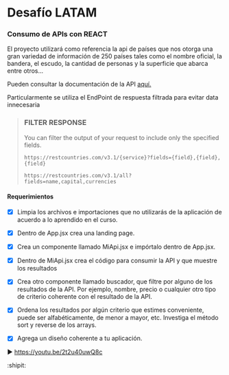 # Desafío LATAM
### Consumo de APIs con REACT

El proyecto utilizará como referencia la api de países que nos otorga una gran variedad de información de 250 países tales como el nombre oficial, la bandera, el escudo, la cantidad de personas y la superficie que abarca entre otros...

Pueden consultar la documentación de la API [aquí.](https://restcountries.com/)

Particularmente se utiliza el EndPoint de respuesta filtrada para evitar data innecesaria

> ### FILTER RESPONSE
> You can filter the output of your request to include only the specified fields.
>
> `https://restcountries.com/v3.1/{service}?fields={field},{field},{field}`
>
> `https://restcountries.com/v3.1/all?fields=name,capital,currencies`

#### Requerimientos

- [x] Limpia los archivos e importaciones que no utilizarás de la aplicación de acuerdo a lo aprendido en el curso.
- [x] Dentro de App.jsx crea una landing page.
- [x] Crea un componente llamado MiApi.jsx e impórtalo dentro de App.jsx.
- [x] Dentro de MiApi.jsx crea el código para consumir la API y que muestre los resultados
- [x] Crea otro componente llamado buscador, que filtre por alguno de los resultados de la API. Por ejemplo, nombre, precio o cualquier otro tipo de criterio coherente con el resultado de la API.
- [x] Ordena los resultados por algún criterio que estimes conveniente, puede ser alfabéticamente, de menor a mayor, etc. Investiga el método sort y reverse de los arrays.
- [x] Agrega un diseño coherente a tu aplicación.



:arrow_forward: https://youtu.be/2t2u40uwQ8c

:shipit: